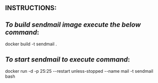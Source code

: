 INSTRUCTIONS:
------------

*To build sendmail image execute the below command*:
--------------------------------------------------

docker build -t sendmail .

*To start sendmail to execute command*:
--------------------------------------

docker run -d -p 25:25 --restart unless-stopped --name mail -t sendmail bash
